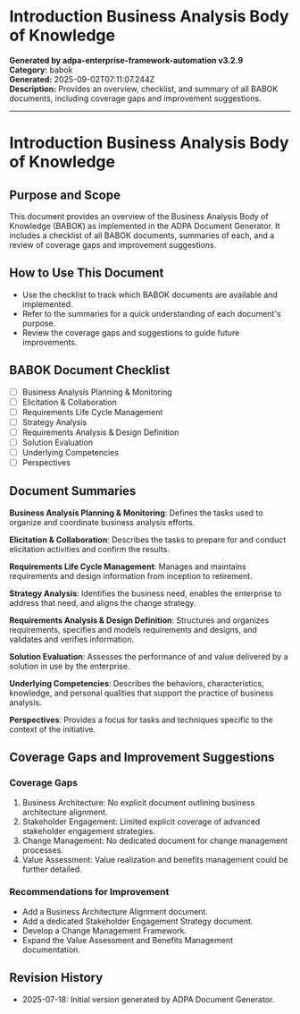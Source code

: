 # Introduction Business Analysis Body of Knowledge

**Generated by adpa-enterprise-framework-automation v3.2.9**  
**Category:** babok  
**Generated:** 2025-09-02T07:11:07.244Z  
**Description:** Provides an overview, checklist, and summary of all BABOK documents, including coverage gaps and improvement suggestions.

---

# Introduction Business Analysis Body of Knowledge

## Purpose and Scope
This document provides an overview of the Business Analysis Body of Knowledge (BABOK) as implemented in the ADPA Document Generator. It includes a checklist of all BABOK documents, summaries of each, and a review of coverage gaps and improvement suggestions.

## How to Use This Document
- Use the checklist to track which BABOK documents are available and implemented.
- Refer to the summaries for a quick understanding of each document's purpose.
- Review the coverage gaps and suggestions to guide future improvements.

## BABOK Document Checklist
- [ ] Business Analysis Planning & Monitoring
- [ ] Elicitation & Collaboration
- [ ] Requirements Life Cycle Management
- [ ] Strategy Analysis
- [ ] Requirements Analysis & Design Definition
- [ ] Solution Evaluation
- [ ] Underlying Competencies
- [ ] Perspectives

## Document Summaries

**Business Analysis Planning & Monitoring**: Defines the tasks used to organize and coordinate business analysis efforts.

**Elicitation & Collaboration**: Describes the tasks to prepare for and conduct elicitation activities and confirm the results.

**Requirements Life Cycle Management**: Manages and maintains requirements and design information from inception to retirement.

**Strategy Analysis**: Identifies the business need, enables the enterprise to address that need, and aligns the change strategy.

**Requirements Analysis & Design Definition**: Structures and organizes requirements, specifies and models requirements and designs, and validates and verifies information.

**Solution Evaluation**: Assesses the performance of and value delivered by a solution in use by the enterprise.

**Underlying Competencies**: Describes the behaviors, characteristics, knowledge, and personal qualities that support the practice of business analysis.

**Perspectives**: Provides a focus for tasks and techniques specific to the context of the initiative.

## Coverage Gaps and Improvement Suggestions

### Coverage Gaps
1. Business Architecture: No explicit document outlining business architecture alignment.
2. Stakeholder Engagement: Limited explicit coverage of advanced stakeholder engagement strategies.
3. Change Management: No dedicated document for change management processes.
4. Value Assessment: Value realization and benefits management could be further detailed.

### Recommendations for Improvement
- Add a Business Architecture Alignment document.
- Add a dedicated Stakeholder Engagement Strategy document.
- Develop a Change Management Framework.
- Expand the Value Assessment and Benefits Management documentation.

## Revision History
- 2025-07-18: Initial version generated by ADPA Document Generator.
